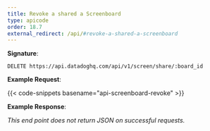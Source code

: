 ```yaml
---
title: Revoke a shared a Screenboard
type: apicode
order: 18.7
external_redirect: /api/#revoke-a-shared-a-screenboard
---
```


**Signature**:

`DELETE https://api.datadoghq.com/api/v1/screen/share/:board_id`

**Example Request**:

{{< code-snippets basename="api-screenboard-revoke" >}}

**Example Response**:

*This end point does not return JSON on successful requests.*


